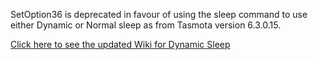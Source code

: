 SetOption36 is deprecated in favour of using the sleep command to use either Dynamic or Normal sleep as from Tasmota version 6.3.0.15.

[Click here to see the updated Wiki for Dynamic Sleep](Dynamic-Sleep)
